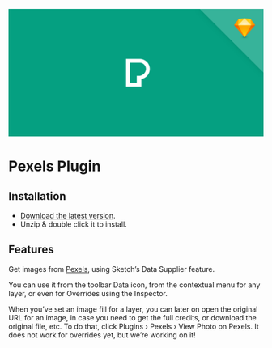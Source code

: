 ![Pexels Banner](docs/social-preview.png)

# Pexels Plugin

## Installation

- [Download the latest version](https://github.com/BohemianCoding/pexels-sketchplugin/releases/latest/download/pexels.sketchplugin.zip).
- Unzip & double click it to install.

## Features

Get images from [Pexels](https://pexels.com), using Sketch’s Data Supplier feature.

You can use it from the toolbar Data icon, from the contextual menu for any layer, or even for Overrides using the Inspector.

When you’ve set an image fill for a layer, you can later on open the original URL for an image, in case you need to get the full credits, or download the original file, etc. To do that, click Plugins › Pexels › View Photo on Pexels. It does not work for overrides yet, but we’re working on it!
